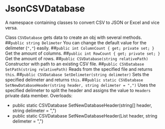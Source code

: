 # JsonCSVDatabase
A namespace containing classes to convert CSV to JSON or Excel and vice versa.

Class `CSVDatabase` gets data to create an obj with several methods.
##`public string Delimeter`
You can change the default value for the delimeter (`","`) easily.
##`public int ColumnCount { get; private set; }`
Get the amount of columns.
##`public int RowCount { get; private set; }`
Get the amount of rows.
##`public CSVDatabase(string relativePath)`
Constructor with path to an existing CSV file.
##`public CSVDatabase SetPath(string relativePath)`
Reads from the specified file and returns `this`.
##`public CSVDatabase SetDelimeter(string delimeter)`
Sets the specified delimeter and returns `this`.
##`public static CSVDatabase SetNewDatabaseHeader(string header, string delimeter = ",")`
Uses the specified delimeter to split the header and assigns the value to `Headers` private data member.
Overloads:
- public static CSVDatabase SetNewDatabaseHeader(string[] header, string delimeter = ",")
- public static CSVDatabase SetNewDatabaseHeader(List<string> header, string delimeter = ",")